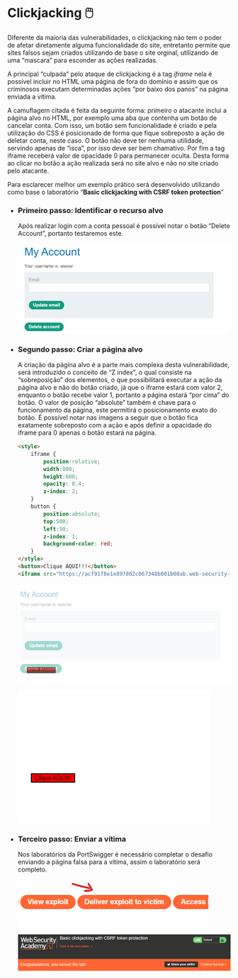 # Clickjacking 🖱️

Diferente da maioria das vulnerabilidades, o clickjacking não tem o poder de afetar diretamente alguma funcionalidade do site, entretanto permite que sites falsos sejam criados utilizando de base o site orginal, utilizando de uma “mascara” para esconder as ações realizadas.

A principal “culpada” pelo ataque de clickjacking é a tag *iframe* nela é possível incluir no HTML uma página de fora do domínio e assim que os criminosos executam determinadas ações “por baixo dos panos” na página enviada a vítima.

A camuflagem citada é feita da seguinte forma: primeiro o atacante inclui a página alvo no HTML, por exemplo uma aba que contenha um botão de cancelar conta. Com isso, um botão sem funcionalidade é criado e pela utilização do CSS é posicionado de forma que fique sobreposto a ação de deletar conta, neste caso. O botão não deve ter nenhuma utilidade, servindo apenas de “isca”, por isso deve ser bem chamativo. Por fim a tag iframe receberá valor de opacidade 0 para permanecer oculta. Desta forma ao clicar no botão a ação realizada será no site alvo e não no site criado pelo atacante. 

Para esclarecer melhor um exemplo prático será desenvolvido utilizando como base o laboratório “****Basic clickjacking with CSRF token protection****”

- ### Primeiro passo: Identificar o recurso alvo
    
    Após realizar login com a conta pessoal é possível notar o botão “Delete Account”, portanto testaremos este.
    
    ![Untitled](Imagens/Untitled.png)
    
- ### Segundo passo: Criar a página alvo
    
    A criação da página alvo é a parte mais complexa desta vulnerabilidade, será introduzido o conceito de “Z index”, o qual consiste na “sobreposição” dos elementos, o que possibilitará executar a ação da página alvo e não do botão criado, já que o iframe estará com valor 2, enquanto o botão recebe valor 1, portanto a página estará “por cima” do botão. O valor de posição “absolute” também é chave para o funcionamento da página, este permitirá o posicionamento exato do botão. É possível notar nas imagens a seguir que o botão fica exatamente sobreposto com a ação e após definir a opacidade do iframe para 0 apenas o botão estará na página.
    
    ```html
    <style>
        iframe {
            position:relative;
            width:800;
            height:600;
            opacity: 0.4;
            z-index: 2;
        }
        button {
            position:absolute;
            top:500;
            left:50;
            z-index: 1;
            background-color: red;
        }
    </style>
    <button>Clique AQUI!!!</button>
    <iframe src="https://acf91f8e1e897802c067348b001b00ab.web-security-academy.net/my-account"></iframe>
    ```
    

    ![Untitled](Imagens/Untitled%201.png)

    ![Untitled](Imagens/Untitled%202.png)

- ### Terceiro passo: Enviar a vítima
    
    Nos laboratórios da PortSwigger é necessário completar o desafio enviando a página falsa para a vítima, assim o laboratório será completo.
    
    ![Untitled](Imagens/Untitled%203.png)
    
    ![Untitled](Imagens/Untitled%204.png)
